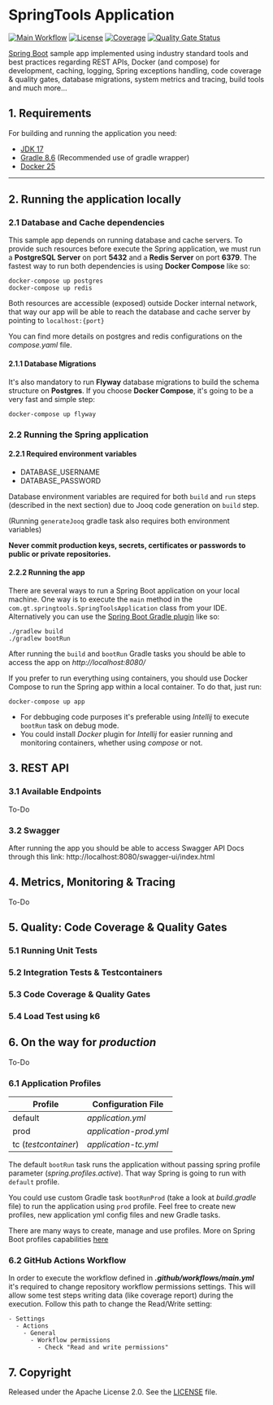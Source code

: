 # SpringTools Application

[![Main Workflow](https://github.com/gustavotiengo/spring-boot-tools-and-patterns/actions/workflows/main.yml/badge.svg)](https://github.com/gustavotiengo/springtools/actions/workflows/main.yml)
[![License](http://img.shields.io/:license-apache-blue.svg)](http://www.apache.org/licenses/LICENSE-2.0.html)
[![Coverage](https://sonarcloud.io/api/project_badges/measure?project=gustavotiengo_springtools&metric=coverage)](https://sonarcloud.io/summary/new_code?id=gustavotiengo_springtools)
[![Quality Gate Status](https://sonarcloud.io/api/project_badges/measure?project=gustavotiengo_springtools&metric=alert_status)](https://sonarcloud.io/summary/new_code?id=gustavotiengo_springtools)

[Spring Boot](http://projects.spring.io/spring-boot/) sample app implemented using industry standard tools and best practices regarding REST APIs, 
Docker (and compose) for development, caching, logging, Spring exceptions handling, code coverage & quality gates, 
database migrations, system metrics and tracing, build tools and much more...

## 1. Requirements

For building and running the application you need:

- [JDK 17](https://openjdk.org/projects/jdk/17/)
- [Gradle 8.6](https://gradle.org/) (Recommended use of gradle wrapper)
- [Docker 25](https://docs.docker.com/engine/release-notes/25.0/)
---

## 2. Running the application locally

### 2.1 Database and Cache dependencies
This sample app depends on running database and cache servers. To provide such resources before execute the Spring 
application, we must run a **PostgreSQL Server** on port **5432** and a **Redis Server** on port **6379**. The fastest way to
run both dependencies is using **Docker Compose** like so:
```shell
docker-compose up postgres
docker-compose up redis
```
Both resources are accessible (exposed) outside Docker internal network, that way our app will be able to reach the 
database and cache server by pointing to `localhost:{port}`

You can find more details on postgres and redis configurations on the
_compose.yaml_ file. 

#### 2.1.1 Database Migrations
It's also mandatory to run **Flyway** database migrations to build the schema structure on **Postgres**. If you choose 
**Docker Compose**, it's going to be a very fast and simple step: 
```shell
docker-compose up flyway
```

### 2.2 Running the Spring application
#### 2.2.1 Required environment variables
- DATABASE_USERNAME
- DATABASE_PASSWORD

Database environment variables are required for both `build` and `run` steps (described in the next section) due to 
Jooq 
code generation on 
`build` step. 

(Running `generateJooq` gradle task also requires both environment variables)

**Never commit production keys, secrets, certificates or passwords to public or private repositories.**

#### 2.2.2 Running the app
There are several ways to run a Spring Boot application on your local machine. One way is to execute the `main` method
in the `com.gt.springtools.SpringToolsApplication` class from your IDE. Alternatively you can use the 
[Spring Boot Gradle plugin](https://docs.spring.io/spring-boot/docs/current/reference/html/build-tool-plugins.html#build-tool-plugins.gradle) like so:
```shell
./gradlew build
./gradlew bootRun
```
After running the `build` and `bootRun` Gradle tasks you should be able to access the app on _http://localhost:8080/_

If you prefer to run everything using containers, you should use Docker Compose to run the Spring app within a 
local container. To do that, just run:
```shell
docker-compose up app
```
- For debbuging code purposes it's preferable using _Intellij_ to execute `bootRun` task on debug mode.
- You could install _Docker_ plugin for _Intellij_ for easier running and monitoring containers, whether using _compose_ 
  or not.
## 3. REST API
### 3.1 Available Endpoints
To-Do
### 3.2 Swagger
After running the app you should be able to access Swagger API Docs through this link: http://localhost:8080/swagger-ui/index.html
## 4. Metrics, Monitoring & Tracing
To-Do
## 5. Quality: Code Coverage & Quality Gates
### 5.1 Running Unit Tests
### 5.2 Integration Tests & Testcontainers
### 5.3 Code Coverage & Quality Gates
### 5.4 Load Test using k6
## 6. On the way for _production_
To-Do
### 6.1 Application Profiles
| Profile            | Configuration File    |
|--------------------|-----------------------|
| default            | _application.yml_     |
| prod               | _application-prod.yml_ |
| tc (_testcontainer_) | _application-tc.yml_  |

The default `bootRun` task runs the application without passing spring profile parameter (_spring.profiles.active_). 
That way Spring is going to run with `default` profile.

You could use custom Gradle task `bootRunProd` (take a look at _build.gradle_ file) to run the application using `prod` 
profile. Feel free to create new profiles, new application yml config files and new Gradle tasks.

There are many ways to create, manage and use profiles. More on Spring Boot profiles capabilities [here](https://docs.spring.io/spring-boot/docs/current/reference/html/features.html#features.profiles)
### 6.2 GitHub Actions Workflow
In order to execute the workflow defined in _**.github/workflows/main.yml**_ it's required to change repository workflow 
permissions settings. This will allow some test steps writing data (like coverage report) during the execution.
Follow this path to change the Read/Write setting:
```
- Settings
  - Actions
    - General
      - Workflow permissions
        - Check "Read and write permissions"
```
## 7. Copyright
Released under the Apache License 2.0. See the [LICENSE](https://github.com/codecentric/springboot-sample-app/blob/master/LICENSE) file.